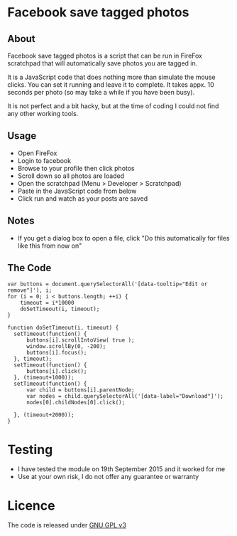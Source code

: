 # Facebook save tagged photos
## About
Facebook save tagged photos is a script that can be run in FireFox scratchpad that will automatically save photos you are tagged in.

It is a JavaScript code that does nothing more than simulate the mouse clicks. You can set it running and leave it to complete. It takes appx. 10 seconds per photo (so may take a while if you have been busy).

It is not perfect and a bit hacky, but at the time of coding I could not find any other working tools. 

## Usage
* Open FireFox
* Login to facebook
* Browse to your profile then click photos
* Scroll down so all photos are loaded
* Open the scratchpad (Menu > Developer > Scratchpad)
* Paste in the JavaScript code from below
* Click run and watch as your posts are saved

## Notes
* If you get a dialog box to open a file, click "Do this automatically for files like this from now on"

## The Code
    
    var buttons = document.querySelectorAll('[data-tooltip="Edit or remove"]'), i;
    for (i = 0; i < buttons.length; ++i) {
        timeout = i*10000
        doSetTimeout(i, timeout);
    }
    
    function doSetTimeout(i, timeout) {
      setTimeout(function() { 
          buttons[i].scrollIntoView( true );
          window.scrollBy(0, -200);
          buttons[i].focus();
      }, timeout);
      setTimeout(function() { 
          buttons[i].click();
      }, (timeout+1000));
      setTimeout(function() { 
          var child = buttons[i].parentNode;
          var nodes = child.querySelectorAll('[data-label="Download"]');
          nodes[0].childNodes[0].click();
    
      }, (timeout+2000));
    }
    
# Testing
* I have tested the module on 19th September 2015 and it worked for me
* Use at your own risk, I do not offer any guarantee or warranty

# Licence
The code is released under [GNU GPL v3](http://www.gnu.org/licenses/gpl-3.0.en.html)